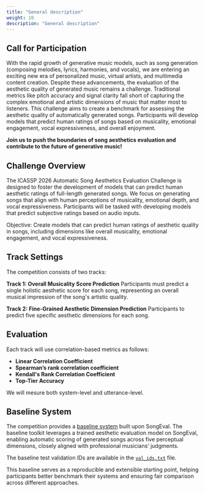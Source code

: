 ```yaml
---
title: "General description"
weight: 10
description: "General description"
---
```





## Call for Participation

With the rapid growth of generative music models, such as song generation (composing melodies, lyrics, harmonies, and vocals), we are entering an exciting new era of personalized music, virtual artists, and multimedia content creation. Despite these advancements, the evaluation of the aesthetic quality of generated music remains a challenge. Traditional metrics like pitch accuracy and signal clarity fall short of capturing the complex emotional and artistic dimensions of music that matter most to listeners.
This challenge aims to create a benchmark for assessing the aesthetic quality of automatically generated songs. Participants will develop models that predict human ratings of songs based on musicality, emotional engagement, vocal expressiveness, and overall enjoyment.

**Join us to push the boundaries of song aesthetics evaluation and contribute to the future of generative music!**



## Challenge Overview

The ICASSP 2026 Automatic Song Aesthetics Evaluation Challenge is designed to foster the development of models that can predict human aesthetic ratings of full-length generated songs. We focus on generating songs that align with human perceptions of musicality, emotional depth, and vocal expressiveness. Participants will be tasked with developing models that predict subjective ratings based on audio inputs.

Objective: Create models that can predict human ratings of aesthetic quality in songs, including dimensions like overall musicality, emotional engagement, and vocal expressiveness.


## Track Settings
The competition consists of two tracks:

**Track 1: Overall Musicality Score Prediction** Participants must predict a single holistic aesthetic score for each song, representing an overall musical impression of the song's artistic quality.

**Track 2: Fine-Grained Aesthetic Dimension Prediction** Participants to predict five specific aesthetic dimensions for each song.

## Evaluation
Each track will use correlation-based metrics as follows:
- **Linear Correlation Coefficient**
- **Spearman’s rank correlation coefficient**
- **Kendall's Rank Correlation Coefficient**
- **Top-Tier Accuracy**

We will mesure both system-level and utterance-level.

## Baseline System

The competition provides a [baseline system](https://github.com/ASLP-lab/SongEval) built upon SongEval. The baseline toolkit leverages a trained aesthetic evaluation model on SongEval, enabling automatic scoring of generated songs across five perceptual dimensions, closely aligned with professional musicians’ judgments.

The baseline test validation IDs are available in the [`val_ids.txt`](https://github.com/ASLP-lab/Automatic-Song-Aesthetics-Evaluation-Challenge/blob/main/static/val_ids.txt) file.

This baseline serves as a reproducible and extensible starting point, helping participants better benchmark their systems and ensuring fair comparison across different approaches.
